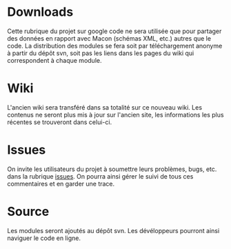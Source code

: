 # Downloads #

Cette rubrique du projet sur google code ne sera utilisée que pour partager des données en rapport avec Macon (schémas XML, etc.) autres que le code. La distribution des modules se fera soit par téléchargement anonyme à partir du dépôt svn, soit pas les liens dans les pages du wiki qui correspondent à chaque module.

# Wiki #

L'ancien wiki sera transféré dans sa totalité sur ce nouveau wiki. Les contenus ne seront plus mis à jour sur l'ancien site, les informations les plus récentes se trouveront dans celui-ci.

# Issues #

On invite les utilisateurs du projet à soumettre leurs problèmes, bugs, etc. dans la rubrique [issues](http://code.google.com/p/macaon/issues/list). On pourra ainsi gérer le suivi de tous ces commentaires et en garder une trace.

# Source #

Les modules seront ajoutés au dépôt svn. Les dévéloppeurs pourront ainsi naviguer le code en ligne.